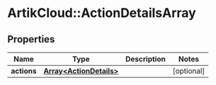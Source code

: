 # ArtikCloud::ActionDetailsArray

## Properties
Name | Type | Description | Notes
------------ | ------------- | ------------- | -------------
**actions** | [**Array&lt;ActionDetails&gt;**](ActionDetails.md) |  | [optional] 


